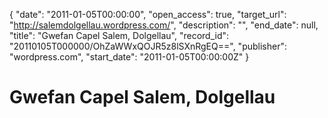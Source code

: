 {
  "date": "2011-01-05T00:00:00", 
  "open_access": true, 
  "target_url": "http://salemdolgellau.wordpress.com/", 
  "description": "", 
  "end_date": null, 
  "title": "Gwefan Capel Salem, Dolgellau", 
  "record_id": "20110105T000000/OhZaWWxQOJR5z8lSXnRgEQ==", 
  "publisher": "wordpress.com", 
  "start_date": "2011-01-05T00:00:00Z"
}

# Gwefan Capel Salem, Dolgellau

